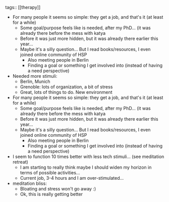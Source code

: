 tags:: [[therapy]]

- For many people it seems so simple: they get a job, and that's it (at least for a while)
	- Some goal/purpose feels like is needed, after my PhD... (it was already there before the mess with katya
	- Before it was just more hidden, but it was already there earlier this year...
	- Maybe it's a silly question... But I read books/resources, I even joined online community of HSP
		- Also meeting people in Berlin
		- Finding a goal or something I get involved into (instead of having a need perspective)
- Needed more stimuli:
	- Berlin, Munich
	- Grenoble: lots of organization, a bit of stress
	- Great, lots of things to do. New environment
- For many people it seems so simple: they get a job, and that's it (at least for a while)
	- Some goal/purpose feels like is needed, after my PhD... (it was already there before the mess with katya
	- Before it was just more hidden, but it was already there earlier this year...
	- Maybe it's a silly question... But I read books/resources, I even joined online community of HSP
		- Also meeting people in Berlin
		- Finding a goal or something I get involved into (instead of having a need perspective)
- I seem to function 10 times better with less tech stimuli... (see meditation retreat)
	- I am starting to really think maybe I should widen my horizon in terms of possible activities...
	- Current job, 3-4 hours and I am over-stimulated...
- meditation bliss:
	- Bloating and stress won't go away :)
	- Ok, this is really getting better